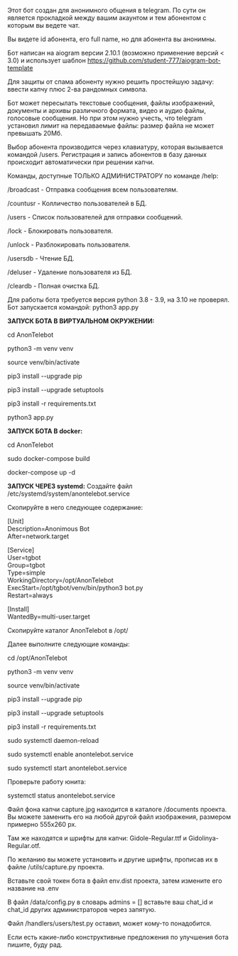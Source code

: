 Этот бот создан для анонимного общения в telegram. По сути он является прокладкой между вашим акаунтом и тем абонентом с которым вы ведете чат.

Вы видете id абонента, его full name, но для абонента вы анонимны.

Бот написан на aiogram версии 2.10.1 (возможно применение версий < 3.0)  и использует шаблон https://github.com/student-777/aiogram-bot-template

Для защиты от спама абоненту нужно решить простейшую задачу: ввести капчу плюс 2-ва рандомных символа. 

Бот может пересылать текстовые сообщения, файлы изображений, документы и архивы различного формата, видео и аудио файлы, голосовые сообщения. Но при этом нужно учесть, что telegram установил лимит на передаваемые файлы: размер файла не может превышать 20Мб.

Выбор абонента производится через клавиатуру, которая вызывается командой /users. Регистрация и запись абонентов в базу данных происходит автоматически при решении капчи.

Команды, доступные ТОЛЬКО АДМИНИСТРАТОРУ по команде /help:

/broadcast - Отправка сообщения всем пользователям.

/countusr - Колличество пользователей в БД.

/users - Список пользователей для отправки сообщений.

/lock - Блокировать пользователя.

/unlock - Разблокировать пользователя.

/usersdb - Чтение БД.

/deluser - Удаление пользователя из БД.

/cleardb - Полная очистка БД.

Для работы бота требуется версия python 3.8 - 3.9, на 3.10 не проверял. Бот запускается командой: python3 app.py

**ЗАПУСК БОТА В ВИРТУАЛЬНОМ ОКРУЖЕНИИ:**

cd AnonTelebot

python3 -m venv venv

source venv/bin/activate

pip3 install --upgrade pip

pip3 install --upgrade setuptools

pip3 install -r requirements.txt

python3 app.py

**ЗАПУСК БОТА В docker:**

cd AnonTelebot

sudo docker-compose build

docker-compose up -d

**ЗАПУСК ЧЕРЕЗ systemd:**
Создайте файл /etc/systemd/system/anontelebot.service

Скопируйте в него следующее содержание:

[Unit]
<br>Description=Anonimous Bot</br>
After=network.target

[Service]
<br>User=tgbot</br>
Group=tgbot
<br>Type=simple</br>
WorkingDirectory=/opt/AnonTelebot
<br>ExecStart=/opt/tgbot/venv/bin/python3 bot.py</br>
Restart=always

[Install]
<br>WantedBy=multi-user.target</br>

Скопируйте каталог AnonTelebot в /opt/

Далее выполните следующие команды:

cd /opt/AnonTelebot

python3 -m venv venv

source venv/bin/activate

pip3 install --upgrade pip

pip3 install --upgrade setuptools

pip3 install -r requirements.txt

sudo systemctl daemon-reload

sudo systemctl enable anontelebot.service

sudo systemctl start anontelebot.service

Проверьте работу юнита:

systemctl status anontelebot.service


Файл фона капчи capture.jpg находится в каталоге /documents проекта. Вы можете заменить его на любой другой файл изображения, размером примерно 555х260 px.

Там же находятся и шрифты для капчи: Gidole-Regular.ttf и Gidolinya-Regular.otf.

По желанию вы можете установить и другие шрифты, прописав их в файле /utils/capture.py проекта.

Вставьте свой токен бота в файл env.dist проекта, затем измените его название на .env

В файл /data/config.py в словарь admins = [] вставьте ваш chat_id и chat_id других администраторов через запятую.

Файл /handlers/users/test.py оставил, может кому-то понадобится.

Если есть какие-либо конструктивные предложения по улучшения бота пишите, буду рад.











